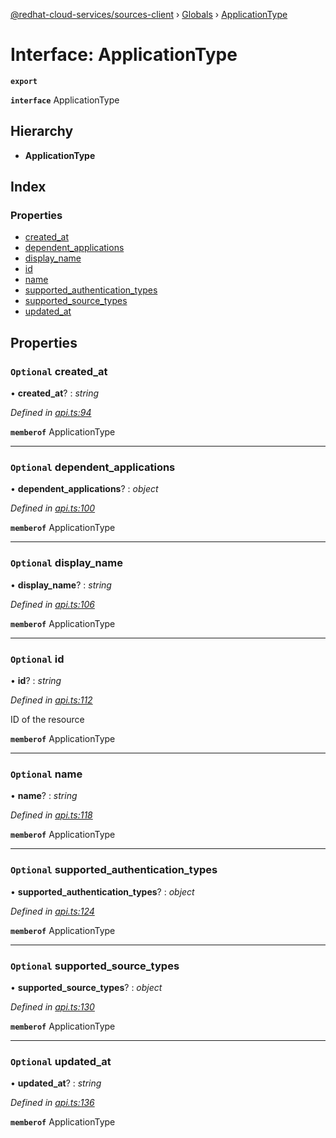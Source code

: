 [@redhat-cloud-services/sources-client](../README.md) › [Globals](../globals.md) › [ApplicationType](applicationtype.md)

# Interface: ApplicationType

**`export`** 

**`interface`** ApplicationType

## Hierarchy

* **ApplicationType**

## Index

### Properties

* [created_at](applicationtype.md#optional-created_at)
* [dependent_applications](applicationtype.md#optional-dependent_applications)
* [display_name](applicationtype.md#optional-display_name)
* [id](applicationtype.md#optional-id)
* [name](applicationtype.md#optional-name)
* [supported_authentication_types](applicationtype.md#optional-supported_authentication_types)
* [supported_source_types](applicationtype.md#optional-supported_source_types)
* [updated_at](applicationtype.md#optional-updated_at)

## Properties

### `Optional` created_at

• **created_at**? : *string*

*Defined in [api.ts:94](https://github.com/RedHatInsights/javascript-clients.gi/blob/master/packages/sources/api.ts#L94)*

**`memberof`** ApplicationType

___

### `Optional` dependent_applications

• **dependent_applications**? : *object*

*Defined in [api.ts:100](https://github.com/RedHatInsights/javascript-clients.gi/blob/master/packages/sources/api.ts#L100)*

**`memberof`** ApplicationType

___

### `Optional` display_name

• **display_name**? : *string*

*Defined in [api.ts:106](https://github.com/RedHatInsights/javascript-clients.gi/blob/master/packages/sources/api.ts#L106)*

**`memberof`** ApplicationType

___

### `Optional` id

• **id**? : *string*

*Defined in [api.ts:112](https://github.com/RedHatInsights/javascript-clients.gi/blob/master/packages/sources/api.ts#L112)*

ID of the resource

**`memberof`** ApplicationType

___

### `Optional` name

• **name**? : *string*

*Defined in [api.ts:118](https://github.com/RedHatInsights/javascript-clients.gi/blob/master/packages/sources/api.ts#L118)*

**`memberof`** ApplicationType

___

### `Optional` supported_authentication_types

• **supported_authentication_types**? : *object*

*Defined in [api.ts:124](https://github.com/RedHatInsights/javascript-clients.gi/blob/master/packages/sources/api.ts#L124)*

**`memberof`** ApplicationType

___

### `Optional` supported_source_types

• **supported_source_types**? : *object*

*Defined in [api.ts:130](https://github.com/RedHatInsights/javascript-clients.gi/blob/master/packages/sources/api.ts#L130)*

**`memberof`** ApplicationType

___

### `Optional` updated_at

• **updated_at**? : *string*

*Defined in [api.ts:136](https://github.com/RedHatInsights/javascript-clients.gi/blob/master/packages/sources/api.ts#L136)*

**`memberof`** ApplicationType
